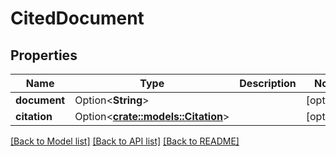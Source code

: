 # CitedDocument

## Properties

Name | Type | Description | Notes
------------ | ------------- | ------------- | -------------
**document** | Option<**String**> |  | [optional]
**citation** | Option<[**crate::models::Citation**](Citation.md)> |  | [optional]

[[Back to Model list]](../README.md#documentation-for-models) [[Back to API list]](../README.md#documentation-for-api-endpoints) [[Back to README]](../README.md)


